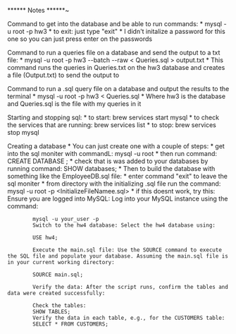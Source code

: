 
****** Notes ******~

Command to get into the database and be able to run commands:
    *  mysql -u root -p hw3
    * to exit: just type "exit"
    * I didn't initalize a password for this one so you can just press enter on the passwords

Command to run a queries file on a database and send the output to a txt file:
    * mysql -u root -p hw3 --batch --raw < Queries.sql > output.txt
    * This command runs the queries in Queries.txt on the hw3 database and creates a file (Output.txt) to send the output to

Command to run a .sql query file on a database and output the results to the terminal
    * mysql -u root -p hw3 < Queries.sql
    * Where hw3 is the database and Queries.sql is the file with my queries in it

Starting and stopping sql:
    * to start: brew services start mysql
    * to check the services that are running: brew services list
    * to stop: brew services stop mysql

Creating a database
    * You can just create one with a couple of steps:
        * get into the sql moniter with commandL: mysql -u root
        * then run command: CREATE DATABASE <databaseName>;
        * check that is was added to your databases by running command: SHOW databases;
    * Then to build the database with something like the EmployeeDB.sql file:
        * enter command "exit" to leave the sql moniter
        * from directory with the initializing .sql file run the command: mysql -u root -p <databaseName> <InitializeFileNamee.sql>
        * if this doesnt work, try this: 
            Ensure you are logged into MySQL: Log into your MySQL instance using the command:

            mysql -u your_user -p
            Switch to the hw4 database: Select the hw4 database using:

            USE hw4;

            Execute the main.sql file: Use the SOURCE command to execute the SQL file and populate your database. Assuming the main.sql file is in your current working directory:

            SOURCE main.sql;

            Verify the data: After the script runs, confirm the tables and data were created successfully:

            Check the tables:
            SHOW TABLES;
            Verify the data in each table, e.g., for the CUSTOMERS table:
            SELECT * FROM CUSTOMERS;